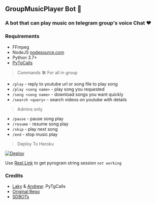 <h2 align="centre">GroupMusicPlayer Bot 🎵</h2>

### A bot that can play music on telegram group's voice Chat ❤️


<h3>Requirements </h3>

- FFmpeg
- NodeJS [nodesource.com](https://nodesource.com/)
- Python 3.7+
- [PyTgCalls](https://github.com/pytgcalls/pytgcalls)

> Commands 🛠
> For all in group
- `/play` - reply to youtube url or song file to play song
- `/play <song name>` - play song you requested
- `/song <song name>` - download songs you want quickly
- `/search <query>` - search videos on youtube with details

> Admins only
- `/pause` - pause song play
- `/resume` - resume song play
- `/skip` - play next song
- `/end` - stop music play

> Deploy To Heroku</h4>

[![Deploy](https://www.herokucdn.com/deploy/button.svg)](https://heroku.com/deploy?template=https://github.com/Sadew451/SDGroupMusicPlayer)

Use [Repl Link](https://replit.com/@SpEcHiDe/GenerateStringSession) to get pyrogram string session `not working`

### Credits

- [Laky](https://github.com/Laky-64) & [Andrew](https://github.com/AndrewLaneX): PyTgCalls
- [Original Repo](https://github.com/suprojects/CallsMusic)
- [SDBOTs](https://t.me/SDBOTs_Inifinity)

